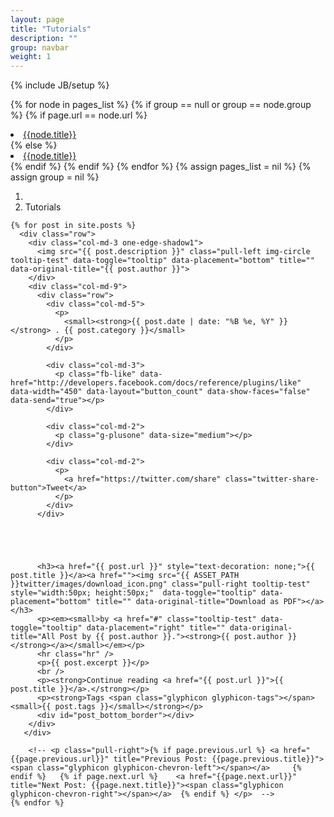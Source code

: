 ```yaml
---
layout: page
title: "Tutorials"
description: ""
group: navbar
weight: 1
---
```

{% include JB/setup %}

{% for node in pages_list %}
  {% if group == null or group == node.group %}
    {% if page.url == node.url %}
      <li class="active"><a href="{{node.url}}" class="active">{{node.title}}</a></li>
    {% else %}
      <li><a href="{{node.url}}">{{node.title}}</a></li>
    {% endif %}
  {% endif %}
{% endfor %}
{% assign pages_list = nil %}
{% assign group = nil %}

<ol class="breadcrumb alert-info">
  <li><a href="index.html"><span class="glyphicon glyphicon-home"></span></a></li>
  <li class="active">Tutorials</li>
</ol>

<div class="row">
  <div class="col-xs-12 col-sm-6 col-md-8">
    
    {% for post in site.posts %}
      <div class="row">
        <div class="col-md-3 one-edge-shadow1">
          <img src="{{ post.description }}" class="pull-left img-circle  tooltip-test" data-toggle="tooltip" data-placement="bottom" title="" data-original-title="{{ post.author }}">
        </div>	
        <div class="col-md-9">
          <div class="row">
            <div class="col-md-5">
              <p>
                <small><strong>{{ post.date | date: "%B %e, %Y" }}</strong> . {{ post.category }}</small>
              </p>
            </div>

            <div class="col-md-3">
              <p class="fb-like" data-href="http://developers.facebook.com/docs/reference/plugins/like" data-width="450" data-layout="button_count" data-show-faces="false" data-send="true"></p>
            </div>

            <div class="col-md-2">
              <p class="g-plusone" data-size="medium"></p>
            </div>

            <div class="col-md-2">
              <p>
              	<a href="https://twitter.com/share" class="twitter-share-button">Tweet</a>
              </p>
            </div>
          </div>
          
          
          
          						 

          <h3><a href="{{ post.url }}" style="text-decoration: none;">{{ post.title }}</a><a href=""><img src="{{ ASSET_PATH }}twitter/images/download_icon.png" class="pull-right tooltip-test" style="width:50px; height:50px;"  data-toggle="tooltip" data-placement="bottom" title="" data-original-title="Download as PDF"></a></h3>
          <p><em><small>by <a href="#" class="tooltip-test" data-toggle="tooltip" data-placement="right" title="" data-original-title="All Post by {{ post.author }}."><strong>{{ post.author }}</strong></a></small></em></p>
          <hr class="hr" />
          <p>{{ post.excerpt }}</p>
          <br />
          <p><strong>Continue reading <a href="{{ post.url }}">{{ post.title }}</a>.</strong></p>
          <p><strong>Tags <span class="glyphicon glyphicon-tags"></span>  <small>{{ post.tags }}</small></strong></p>
          <div id="post_bottom_border"></div>
        </div>
       </div>  

        <!-- <p class="pull-right">{% if page.previous.url %} <a href="{{page.previous.url}}" title="Previous Post: {{page.previous.title}}"><span class="glyphicon glyphicon-chevron-left"></span></a> 	{% endif %}   {% if page.next.url %} 	<a href="{{page.next.url}}" title="Next Post: {{page.next.title}}"><span class="glyphicon glyphicon-chevron-right"></span></a> 	{% endif %} </p>  -->
    {% endfor %}
    
  </div>
  <div class="col-xs-6 col-sm-6 col-md-4">
    
  </div> 
</div>  